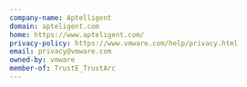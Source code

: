 ```yaml
---
company-name: Aptelligent
domain: apteligent.com
home: https://www.apteligent.com/
privacy-policy: https://www.vmware.com/help/privacy.html
email: privacy@vmware.com
owned-by: vmware
member-of: TrustE_TrustArc
---
```




